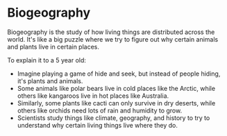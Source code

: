 # Biogeography

Biogeography is the study of how living things are distributed across the world. It's like a big puzzle where we try to figure out why certain animals and plants live in certain places. 

To explain it to a 5 year old:
- Imagine playing a game of hide and seek, but instead of people hiding, it's plants and animals.
- Some animals like polar bears live in cold places like the Arctic, while others like kangaroos live in hot places like Australia. 
- Similarly, some plants like cacti can only survive in dry deserts, while others like orchids need lots of rain and humidity to grow. 
- Scientists study things like climate, geography, and history to try to understand why certain living things live where they do.
